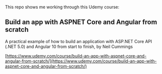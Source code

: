 This repo shows me working through this Udemy course:
## Build an app with ASPNET Core and Angular from scratch
A practical example of how to build an application with ASP.NET Core API (.NET 5.0) and Angular 10 from start to finish, by Neil Cummings

[https://www.udemy.com/course/build-an-app-with-aspnet-core-and-angular-from-scratch/](https://www.udemy.com/course/build-an-app-with-aspnet-core-and-angular-from-scratch/)
